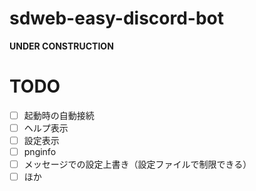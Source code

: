 # sdweb-easy-discord-bot

**UNDER CONSTRUCTION**

# TODO

* [ ] 起動時の自動接続
* [ ] ヘルプ表示
* [ ] 設定表示
* [ ] pnginfo
* [ ] メッセージでの設定上書き（設定ファイルで制限できる）
* [ ] ほか
